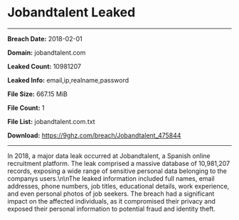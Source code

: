 # Jobandtalent Leaked

------------
**Breach Date:** 2018-02-01

**Domain:** jobandtalent.com

**Leaked Count:** 10981207

**Leaked Info:** email,ip,realname,password

**File Size:** 667.15 MiB

**File Count:** 1

**File List:** jobandtalent.com.txt

**Download:** https://9ghz.com/breach/Jobandtalent_475844

------------
In 2018, a major data leak occurred at Jobandtalent, a Spanish online recruitment platform. The leak comprised a massive database of 10,981,207 records, exposing a wide range of sensitive personal data belonging to the companys users.\n\nThe leaked information included full names, email addresses, phone numbers, job titles, educational details, work experience, and even personal photos of job seekers. The breach had a significant impact on the affected individuals, as it compromised their privacy and exposed their personal information to potential fraud and identity theft.
